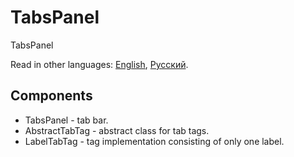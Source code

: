 # TabsPanel

TabsPanel

Read in other languages: [English](README.md), [Русский](README.ru.md).

## Components

- TabsPanel - tab bar.
- AbstractTabTag - abstract class for tab tags.
- LabelTabTag - tag implementation consisting of only one label.